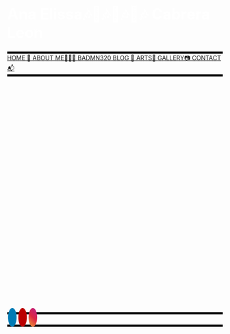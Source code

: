 <html lang="en" class="js">
<meta name="viewport" content="width=device-width, initial-scale=1">
<link rel="stylesheet" href="https://cdnjs.cloudflare.com/ajax/libs/font-awesome/4.7.0/css/font-awesome.min.css">
   
<!--------------------------------------------------------------------------------------------------------->

<style TYPE="text/css"> 

a {
text-decoration: underline;

} 

#info {
  font-stretch: 12px;
}

.my-logo {
      padding: 10px;
      font-size: 100px;
      width: 200px;
      text-align: fixed;
      text-decoration: none;
      margin: 20px 40px;
      border-radius: 50%;
      border-color: transparent;
      top: 125px;
      left: 775px;
      position: relative; 
      background-position: bottom;
      max-width: : 100%;
}

.fa {
  padding: 10px;
  font-size: 20px;
  width: 20px;
  text-align: center;
  text-decoration: none;
  margin: 5px 2px;
  border-radius: 50%;
  top: -5px;
}

.fa:hover {
    opacity: 0.7;
    text-align: center;
}

.fa-linkedin {
  background: #007bb5;
  color: white;
  text-align: center;
}

.fa-youtube {
  background: #bb0000;
  color: white;
  text-align: center;
}

.fa-instagram {
background: #f09433; 
background: -moz-linear-gradient(45deg, #f09433 0%, #e6683c 25%, #dc2743 50%, #cc2366 75%, #bc1888 100%); 
background: -webkit-linear-gradient(45deg, #f09433 0%,#e6683c 25%,#dc2743 50%,#cc2366 75%,#bc1888 100%); 
background: linear-gradient(45deg, #f09433 0%,#e6683c 25%,#dc2743 50%,#cc2366 75%,#bc1888 100%); 
filter: progid:DXImageTransform.Microsoft.gradient( startColorstr='#f09433', endColorstr='#bc1888',GradientType=1 );
color: white;
text-align: center;

}

@media only screen and (max-width:800px) {
  /* For tablets: */
  .main {
    width: 80%;
    padding: 0;
  }
  .right {
    width: 100%;
  }
  .my-logo {
    width: 50%;
    left:120px;
  }
}
@media only screen and (max-width:500px) {
  /* For mobile phones: */
  .menu, .main, .right, .my-logo {
    width: 30%;
    left: 100px;
  }
}

</style>

<!---------------------------------------------------------------------------------------------------------->
<head>
     <link rel="stylesheet" type="text/css" href="css/README.css"/>
     <title color="white";>anaelissa.info 🏡 home </title>
</head>
<!----------------------------------------------------------------------------------------------------------->

<div style="background-image: url('img/br/newilogo.jpeg'); background-position: center; background-position:fixed; padding-top: 100px;">

<div>
 <img class="my-logo"  src="img/aeclmylogo.png">
</div>

<div>
<body>
    <h1 href="README.md" style="color:white; font-size: 35px; left:400px;"> Ana Elissa🎶🎵🎶🎵🎶🎵🎶 Cabrera Leon </h1>
    <div id="titlebar" style="border-top: 5px solid black; border-bottom: 5px solid black; text-decoration: underline;">
        <a id="homebutton" class="titlebar" href="XREADME.html">HOME 🏡</a>
        <a id="aboutmebutton" class="titlebar" href="aboutme.html">ABOUT ME👩🏻‍🎓</a>
        <a id="adventuresbutton" class="titlebar" href="badm320midterm.html">BADMN320 BLOG 📝</a>
        <a id="blogbutton" class="titlebar" href="arts.html">ARTS🎨</a>
        <a id="gallerybutton" class="titlebar" href="gallery.html">GALLERY📷</a>
        <a id="contactbutton" class="titlebar" href="contact.html">CONTACT📬</a> 
      </div>  
  </body>
</div>
<!---------------------------------------------------------------------------------------------------------------------------->
<div style="background-image: url('img/megradquad.jpg'); background-position: bottom ; x-index: 300; background-position: fixed; padding-top: 550px; padding-bottom: 15px;">
<div>
   
<!---------------------------------------------------------------------------------------------------------------------------->

<body>
    <div id="titlebar" style="border-top: 5px solid black; border-bottom: 0px solid black;">
      <a style="position:relative;" class="fa fa-linkedin" href='https://www.linkedin.com/in/aecabreraleon/'></a>
      <a style="position:relative;" href="#" class="fa fa-youtube"></a>
      <a style="position:relative;" href="https://www.instagram.com/anaelissacl/" class="fa fa-instagram"></a>
     </div>  
</body>


<div style="background-image: url('img/br/newilogo.jpeg'); background-position: top; z-index: 2; background-position: fixed; padding-top: 100px; padding-bottom: 100px; border-top: 5px solid black;"> 
</div>